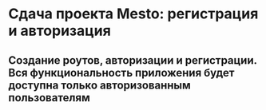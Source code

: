 # Сдача проекта Mesto: регистрация и авторизация

## Создание роутов, авторизации и регистрации. Вся функциональность приложения будет доступна только авторизованным пользователям
